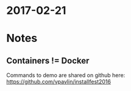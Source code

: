 2017-02-21
==========

# Notes #

## Containers != Docker ##

Commands to demo are shared on github here: https://github.com/vpavlin/installfest2016
